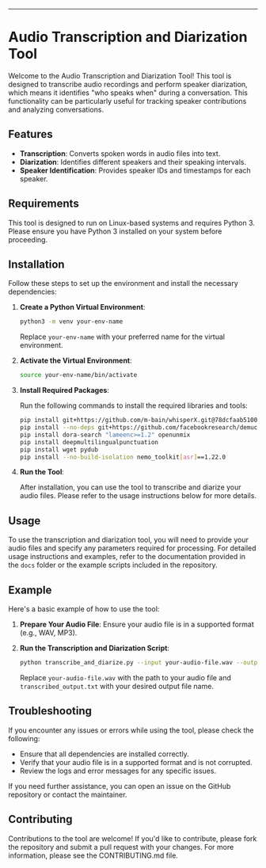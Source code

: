 ---

# Audio Transcription and Diarization Tool

Welcome to the Audio Transcription and Diarization Tool! This tool is designed to transcribe audio recordings and perform speaker diarization, which means it identifies "who speaks when" during a conversation.
This functionality can be particularly useful for tracking speaker contributions and analyzing conversations.

## Features

- **Transcription**: Converts spoken words in audio files into text.
- **Diarization**: Identifies different speakers and their speaking intervals.
- **Speaker Identification**: Provides speaker IDs and timestamps for each speaker.

## Requirements

This tool is designed to run on Linux-based systems and requires Python 3. Please ensure you have Python 3 installed on your system before proceeding.

## Installation

Follow these steps to set up the environment and install the necessary dependencies:

1. **Create a Python Virtual Environment**:

    ```bash
    python3 -m venv your-env-name
    ```

    Replace `your-env-name` with your preferred name for the virtual environment.

2. **Activate the Virtual Environment**:

    ```bash
    source your-env-name/bin/activate
    ```

3. **Install Required Packages**:

    Run the following commands to install the required libraries and tools:

    ```bash
    pip install git+https://github.com/m-bain/whisperX.git@78dcfaab51005aa703ee21375f81ed31bc248560
    pip install --no-deps git+https://github.com/facebookresearch/demucs#egg=demucs
    pip install dora-search "lameenc>=1.2" openunmix
    pip install deepmultilingualpunctuation
    pip install wget pydub
    pip install --no-build-isolation nemo_toolkit[asr]==1.22.0
    ```

4. **Run the Tool**:

    After installation, you can use the tool to transcribe and diarize your audio files. Please refer to the usage instructions below for more details.

## Usage

To use the transcription and diarization tool, you will need to provide your audio files and specify any parameters required for processing. For detailed usage instructions and examples, refer to the documentation provided in the `docs` folder or the example scripts included in the repository.

## Example

Here's a basic example of how to use the tool:

1. **Prepare Your Audio File**: Ensure your audio file is in a supported format (e.g., WAV, MP3).

2. **Run the Transcription and Diarization Script**:

    ```bash
    python transcribe_and_diarize.py --input your-audio-file.wav --output transcribed_output.txt
    ```

    Replace `your-audio-file.wav` with the path to your audio file and `transcribed_output.txt` with your desired output file name.

## Troubleshooting

If you encounter any issues or errors while using the tool, please check the following:

- Ensure that all dependencies are installed correctly.
- Verify that your audio file is in a supported format and is not corrupted.
- Review the logs and error messages for any specific issues.

If you need further assistance, you can open an issue on the GitHub repository or contact the maintainer.

## Contributing

Contributions to the tool are welcome! If you'd like to contribute, please fork the repository and submit a pull request with your changes. For more information, please see the CONTRIBUTING.md file.

